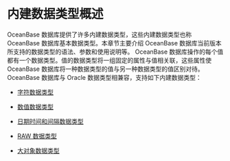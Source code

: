 # 内建数据类型概述

OceanBase 数据库提供了许多内建数据类型，这些内建数据类型也称 OceanBase 数据库基本数据类型。本章节主要介绍 OceanBase 数据库当前版本所支持的数据类型的语法、参数和使用说明等。
OceanBase 数据库操作的每个值都有一个数据类型。值的数据类型将一组固定的属性与值相关联，这些属性使 OceanBase 数据库将一种数据类型的值与另一种数据类型的值区别对待。
OceanBase 数据库与 Oracle 数据类型相兼容，支持如下内建数据类型：

* [字符数据类型](2.character-data-type/1.overview-of-character-data-types.md)

* [数值数据类型](3.numeric-data-type/1.overview-of-numeric-data-types.md)

* [日期时间和间隔数据类型](4.date-time-and-interval-data-types/1.overview-of-date-time-and-interval-data-types.md)

* [RAW 数据类型](../1.built-in-data-types/5.raw-data-type.md)

* [大对象数据类型](6.large-object-data-type/1.data-types-of-large-objects.md)
